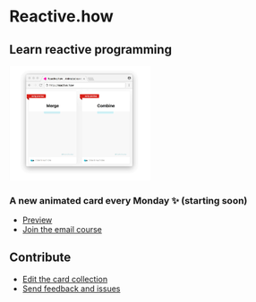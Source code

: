 # Reactive.how

## Learn reactive programming

<img width="50%" src="img/content_preview_padding.gif" />

### A new animated card every Monday ✨ (starting soon)

- [Preview](http://reactive.how/)
- [Join the email course](http://reactive.how/#course)

## Contribute

- [Edit the card collection](_data/cards.yml)
- [Send feedback and issues](https://github.com/cedricss/reactive.how/issues)
